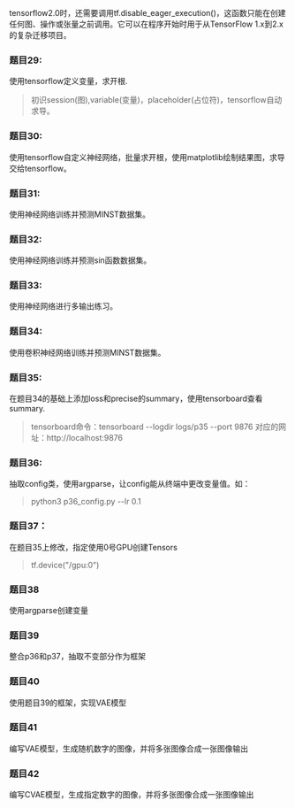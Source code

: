 tensorflow2.0时，还需要调用tf.disable_eager_execution()，这函数只能在创建任何图、操作或张量之前调用。它可以在程序开始时用于从TensorFlow 1.x到2.x的复杂迁移项目。

### 题目29:
使用tensorflow定义变量，求开根.
> 初识session(图),variable(变量)，placeholder(占位符)，tensorflow自动求导。

### 题目30:
使用tensorflow自定义神经网络，批量求开根，使用matplotlib绘制结果图，求导交给tensorflow。

### 题目31:
使用神经网络训练并预测MINST数据集。

### 题目32:
使用神经网络训练并预测sin函数数据集。

### 题目33:
使用神经网络进行多输出练习。

### 题目34:
使用卷积神经网络训练并预测MINST数据集。

### 题目35:
在题目34的基础上添加loss和precise的summary，使用tensorboard查看summary.

>tensorboard命令：tensorboard --logdir logs/p35 --port 9876
>对应的网址：http://localhost:9876

### 题目36:
抽取config类，使用argparse，让config能从终端中更改变量值。如：
>python3 p36_config.py --lr 0.1

### 题目37：
在题目35上修改，指定使用0号GPU创建Tensors
>tf.device("/gpu:0")

### 题目38
使用argparse创建变量

### 题目39
整合p36和p37，抽取不变部分作为框架


### 题目40
使用题目39的框架，实现VAE模型

### 题目41
编写VAE模型，生成随机数字的图像，并将多张图像合成一张图像输出

### 题目42
编写CVAE模型，生成指定数字的图像，并将多张图像合成一张图像输出





